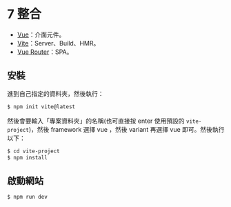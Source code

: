 # 7 整合

* [Vue](https://vuejs.org/)：介面元件。
* [Vite](https://vitejs.dev/)：Server、Build、HMR。
* [Vue Router](https://router.vuejs.org/)：SPA。

## 安裝

進到自己指定的資料夾，然後執行：

```bash
$ npm init vite@latest
```

然後會要輸入「專案資料夾」的名稱(也可直接按 enter 使用預設的 `vite-project`)，然後 framework 選擇 vue ，然後 variant 再選擇 vue 即可。然後執行以下：

```bash
$ cd vite-project
$ npm install
```



## 啟動網站

```bash
$ npm run dev
```



